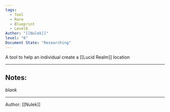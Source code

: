 ```yaml
---
tags:
  - Tool
  - Rare
  - Blueprint
  - Level6
Author: "[[Nulek]]"
level: "6"
Document State: "Researching"
---
```

A tool to help an individual create a [[Lucid Realm]] location
- - -
## Notes:
_blank_
- - -
Author: [[Nulek]]